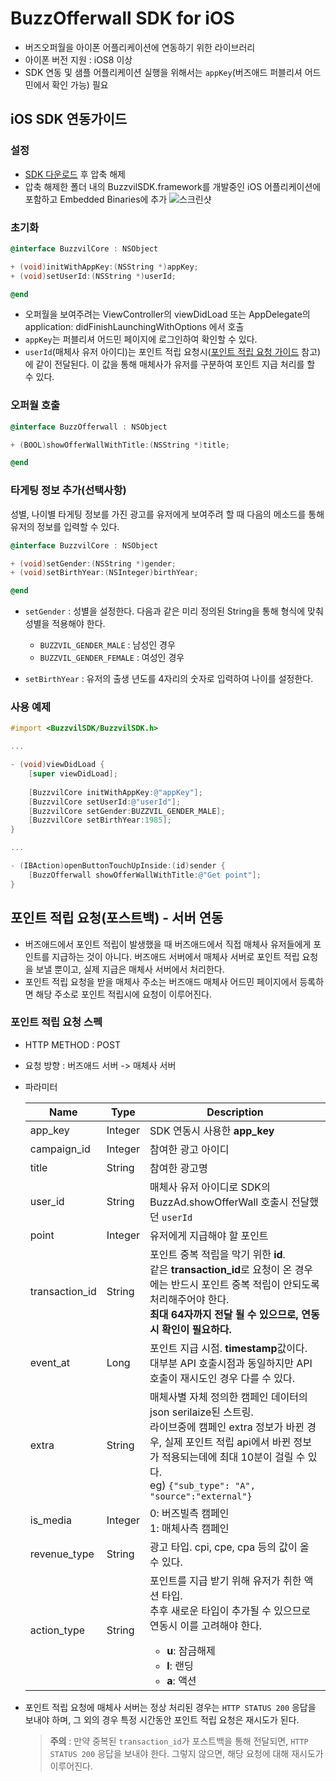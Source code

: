 # BuzzOfferwall SDK for iOS
- 버즈오퍼월을 아이폰 어플리케이션에 연동하기 위한 라이브러리
- 아이폰 버전 지원 : iOS8 이상
- SDK 연동 및 샘플 어플리케이션 실행을 위해서는 `appKey`(버즈애드 퍼블리셔 어드민에서 확인 가능) 필요

## iOS SDK 연동가이드
### 설정
- [SDK 다운로드](https://github.com/Buzzvil/buzzad-sdk-publisher-ios/archive/master.zip) 후 압축 해제
- 압축 해제한 폴더 내의 BuzzvilSDK.framework를 개발중인 iOS 어플리케이션에 포함하고 Embedded Binaries에 추가
![스크린샷](screenshots/add_framework.png)

### 초기화
```objective-c
@interface BuzzvilCore : NSObject

+ (void)initWithAppKey:(NSString *)appKey;
+ (void)setUserId:(NSString *)userId;

@end
```
- 오퍼월을 보여주려는 ViewController의 viewDidLoad 또는 AppDelegate의 application: didFinishLaunchingWithOptions 에서 호출
- `appKey`는 퍼블리셔 어드민 페이지에 로그인하여 확인할 수 있다.
- `userId`(매체사 유저 아이디)는 포인트 적립 요청시([포인트 적립 요청 가이드](https://github.com/Buzzvil/buzzad-sdk-publisher#포인트-적립-요청포스트백---서버-연동) 참고)에 같이 전달된다. 이 값을 통해 매체사가 유저를 구분하여 포인트 지급 처리를 할 수 있다.

### 오퍼월 호출
```objective-c
@interface BuzzOfferwall : NSObject

+ (BOOL)showOfferWallWithTitle:(NSString *)title;

@end
```

### 타게팅 정보 추가(선택사항)
성별, 나이별 타게팅 정보를 가진 광고를 유저에게 보여주려 할 때 다음의 메소드를 통해 유저의 정보를 입력할 수 있다.
```objective-c
@interface BuzzvilCore : NSObject

+ (void)setGender:(NSString *)gender;
+ (void)setBirthYear:(NSInteger)birthYear;

@end
```
- `setGender` : 성별을 설정한다. 다음과 같은 미리 정의된 String을 통해 형식에 맞춰 성별을 적용해야 한다.
    - `BUZZVIL_GENDER_MALE` : 남성인 경우
    - `BUZZVIL_GENDER_FEMALE` : 여성인 경우

- `setBirthYear` : 유저의 출생 년도를 4자리의 숫자로 입력하여 나이를 설정한다.

### 사용 예제

```objective-c
#import <BuzzvilSDK/BuzzvilSDK.h>

...

- (void)viewDidLoad {
    [super viewDidLoad];
    
    [BuzzvilCore initWithAppKey:@"appKey"];
    [BuzzvilCore setUserId:@"userId"];
    [BuzzvilCore setGender:BUZZVIL_GENDER_MALE];
    [BuzzvilCore setBirthYear:1985];
}

...

- (IBAction)openButtonTouchUpInside:(id)sender {
    [BuzzOfferwall showOfferWallWithTitle:@"Get point"];
}
```

## 포인트 적립 요청(포스트백) - 서버 연동
- 버즈애드에서 포인트 적립이 발생했을 때 버즈애드에서 직접 매체사 유저들에게 포인트를 지급하는 것이 아니다. 버즈애드 서버에서 매체사 서버로 포인트 적립 요청을 보낼 뿐이고, 실제 지급은 매체사 서버에서 처리한다.
- 포인트 적립 요청을 받을 매체사 주소는 버즈애드 매체사 어드민 페이지에서 등록하면 해당 주소로 포인트 적립시에 요청이 이루어진다.

### 포인트 적립 요청 스펙
- HTTP METHOD : POST
- 요청 방향 : 버즈애드 서버 -> 매체사 서버
- 파라미터

    | Name  | Type | Description |
    | ------ | ----------| ----------- |
    | app_key  | Integer | SDK 연동시 사용한 **app_key**  |
    | campaign_id | Integer | 참여한 광고 아이디  |
    | title | String | 참여한 광고명  |
    | user_id  | String | 매체사 유저 아이디로 SDK의 BuzzAd.showOfferWall 호출시 전달했던  `userId`|
    | point | Integer | 유저에게 지급해야 할 포인트 |
    | transaction_id | String | 포인트 중복 적립을 막기 위한 **id**.<br>같은 **transaction_id**로 요청이 온 경우에는 반드시 포인트 중복 적립이 안되도록 처리해주어야 한다.<br>**최대 64자까지 전달 될 수 있으므로, 연동 시 확인이 필요하다.**|
    | event_at | Long | 포인트 지급 시점. **timestamp**값이다.<br>대부분 API 호출시점과 동일하지만 API 호출이 재시도인 경우 다를 수 있다.|
    | extra | String | 매체사별 자체 정의한 캠페인 데이터의 json serilaize된 스트링.<br>라이브중에 캠페인 extra 정보가 바뀐 경우, 실제 포인트 적립 api에서 바뀐 정보가 적용되는데에 최대 10분이 걸릴 수 있다.<br>eg) `{"sub_type": "A", "source":"external"}`|
    | is_media | Integer |0: 버즈빌측 캠페인<br>1: 매체사측 캠페인|
    | revenue_type | String | 광고 타입. cpi, cpe, cpa 등의 값이 올 수 있다. |
    | action_type | String | 포인트를 지급 받기 위해 유저가 취한 액션 타입.<br>추후 새로운 타입이 추가될 수 있으므로 연동시 이를 고려해야 한다. <ul><li><b>u</b>: 잠금해제 </li><li><b>l</b>: 랜딩</li><li><b>a</b>: 액션</li></ul>|

- 포인트 적립 요청에 매체사 서버는 정상 처리된 경우는 `HTTP STATUS 200` 응답을 보내야 하며, 그 외의 경우 특정 시간동안 포인트 적립 요청은 재시도가 된다.
    > **주의** : 만약 중복된 `transaction_id`가 포스트백을 통해 전달되면, `HTTP STATUS 200` 응답을 보내야 한다. 그렇지 않으면, 해당 요청에 대해 재시도가 이루어진다.
